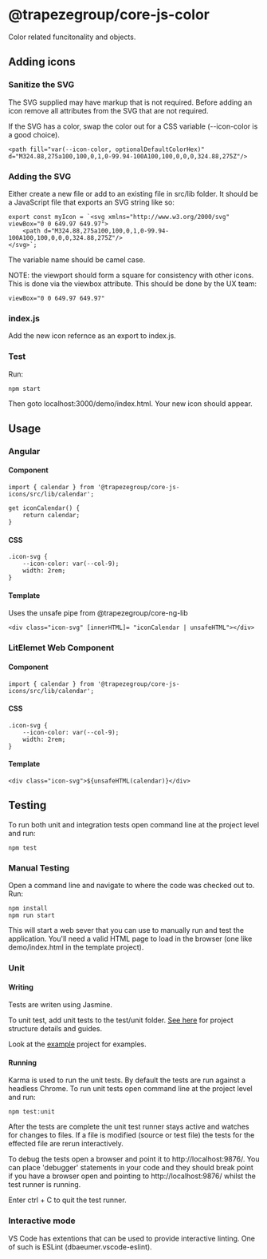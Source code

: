 # @trapezegroup/core-js-color
Color related funcitonality and objects.

## Adding icons
### Sanitize the SVG
The SVG supplied may have markup that is not required. Before adding an icon remove all attributes from the SVG that are not required.

If the SVG has a color, swap the color out for a CSS variable (--icon-color is a good choice).

    <path fill="var(--icon-color, optionalDefaultColorHex)" d="M324.88,275a100,100,0,1,0-99.94-100A100,100,0,0,0,324.88,275Z"/>

### Adding the SVG
Either create a new file or add to an existing file in src/lib folder. It should be a JavaScript file that exports an SVG string like so:

    export const myIcon = `<svg xmlns="http://www.w3.org/2000/svg" viewBox="0 0 649.97 649.97">
        <path d="M324.88,275a100,100,0,1,0-99.94-100A100,100,0,0,0,324.88,275Z"/>
    </svg>`;
    
The variable name should be camel case.

NOTE: the viewport should form a square for consistency with other icons. This is done via the viewbox attribute. This should be done by the UX team:
    
    viewBox="0 0 649.97 649.97"

### index.js
Add the new icon refernce as an export to index.js.


### Test

Run:

    npm start

Then goto localhost:3000/demo/index.html. Your new icon should appear.

## Usage
### Angular
#### Component
    import { calendar } from '@trapezegroup/core-js-icons/src/lib/calendar';

    get iconCalendar() {
        return calendar;
    }


#### CSS
    .icon-svg {
        --icon-color: var(--col-9);
        width: 2rem;
    }

#### Template
Uses the unsafe pipe from @trapezegroup/core-ng-lib

    <div class="icon-svg" [innerHTML]= "iconCalendar | unsafeHTML"></div>

### LitElemet Web Component
#### Component
    import { calendar } from '@trapezegroup/core-js-icons/src/lib/calendar';

#### CSS
    .icon-svg {
        --icon-color: var(--col-9);
        width: 2rem;
    }

#### Template
    <div class="icon-svg">${unsafeHTML(calendar)}</div>

## Testing

To run both unit and integration tests open command line at the project level and run:

    npm test

### Manual Testing
Open a command line and navigate to where the code was checked out to.
Run:

    npm install
    npm run start

This will start a web sever that you can use to manually run and test the application. You'll need a valid HTML page to load in the browser (one like demo/index.html in the template project).

### Unit

#### Writing
Tests are writen using Jasmine.

To unit test, add unit tests to the test/unit folder. [See here](https://dev.trapsoft.com/confluence/pages/viewpage.action?spaceKey=CORE3&title=Web+Components+-+Project+Folder+Structure) for project structure details and guides.

Look at the [example](https://svn.trapsoft.com/product/WebUI/CoreWU/trunk/core-wc-template/test/unit) project for examples.

#### Running

Karma is used to run the unit tests. By default the tests are run against a headless Chrome.
To run unit tests open command line at the project level and run:

    npm test:unit

After the tests are complete the unit test runner stays active and watches for changes to files. If a file is modified (source or test file) the tests for the effected file are rerun interactively.

To debug the tests open a browser and point it to http://localhost:9876/. You can place 'debugger' statements in your code and they should break point if you have a browser open and pointing to http://localhost:9876/ whilst the test runner is running.

Enter ctrl + C to quit the test runner.

### Interactive mode

VS Code has extentions that can be used to provide interactive linting. One of such is ESLint (dbaeumer.vscode-eslint).